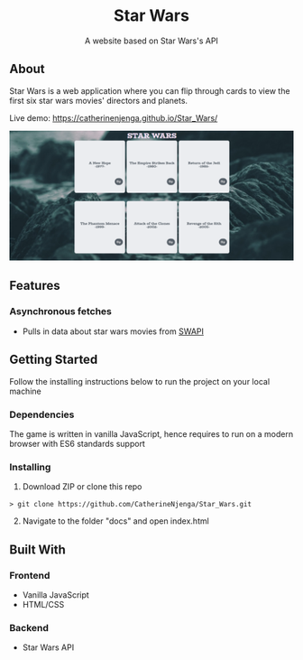 <div align="center">
  <h1>Star Wars</h1>
  <p>A website based on Star Wars's API</p>
</div>

## About
Star Wars is a web application where you can flip through cards to view the first six star wars movies' directors and planets.

Live demo: https://catherinenjenga.github.io/Star_Wars/

![Front side of the cards](assets/screenshot.png)

## Features

### Asynchronous fetches
* Pulls in data about star wars movies from [SWAPI](https://swapi.dev/)

## Getting Started

Follow the installing instructions below to run the project on your local machine

### Dependencies

The game is written in vanilla JavaScript, hence requires to run on a modern browser with ES6 standards support

### Installing

1. Download ZIP or clone this repo
```
> git clone https://github.com/CatherineNjenga/Star_Wars.git
```
2. Navigate to the folder "docs" and open index.html

## Built With

### Frontend

* Vanilla JavaScript
* HTML/CSS

### Backend

* Star Wars API
